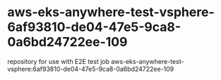# aws-eks-anywhere-test-vsphere-6af93810-de04-47e5-9ca8-0a6bd24722ee-109
repository for use with E2E test job aws-eks-anywhere-test-vsphere:6af93810-de04-47e5-9ca8-0a6bd24722ee-109
